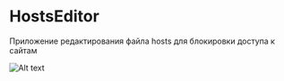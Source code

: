 # HostsEditor
Приложение редактирования файла hosts для блокировки доступа к сайтам

![Alt text](http://i.piccy.info/i9/4441ee7ce1f85f5fb8f8fa672fefaff2/1474397473/3868/1071893/HostEditor.png "Можно задать title")
